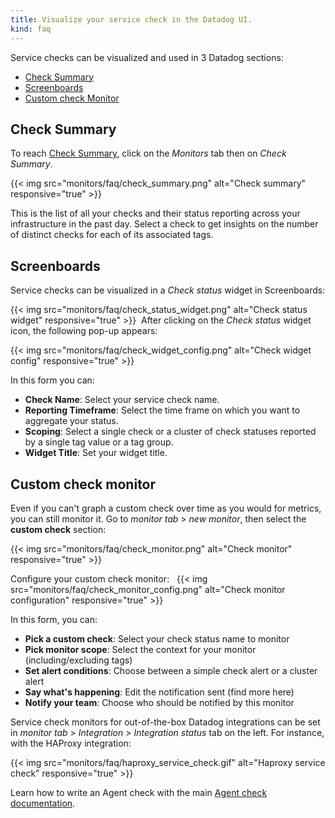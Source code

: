 ```yaml
---
title: Visualize your service check in the Datadog UI.
kind: faq
---
```


Service checks can be visualized and used in 3 Datadog sections:

* [Check Summary][2]
* [Screenboards][3]
* [Custom check Monitor][4]

## Check Summary

To reach [Check Summary][2], click on the *Monitors* tab then on *Check Summary*.

{{< img src="monitors/faq/check_summary.png" alt="Check summary" responsive="true" >}}

This is the list of all your checks and their status reporting across your infrastructure in the past day. Select a check to get insights on the number of distinct checks for each of its associated tags.

## Screenboards

Service checks can be visualized in a *Check status* widget in Screenboards:

{{< img src="monitors/faq/check_status_widget.png" alt="Check status widget" responsive="true" >}}
​
After clicking on the *Check status* widget icon, the following pop-up appears:

{{< img src="monitors/faq/check_widget_config.png" alt="Check widget config" responsive="true" >}}

In this form you can:

* **Check Name**: Select your service check name.
* **Reporting Timeframe**: Select the time frame on which you want to aggregate your status.
* **Scoping**: Select a single check or a cluster of check statuses reported by a single tag value or a tag group.
* **Widget Title**: Set your widget title.

## Custom check monitor

Even if you can't graph a custom check over time as you would for metrics, you can still monitor it.
Go to *monitor tab* > *new monitor*, then select the **custom check** section:
 
{{< img src="monitors/faq/check_monitor.png" alt="Check monitor" responsive="true" >}}

Configure your custom check monitor: 
​
{{< img src="monitors/faq/check_monitor_config.png" alt="Check monitor configuration" responsive="true" >}}

In this form, you can:

* **Pick a custom check**: Select your check status name to monitor
* **Pick monitor scope**: Select the context for your monitor (including/excluding tags)
* **Set alert conditions**: Choose between a simple check alert or a cluster alert
* **Say what's happening**: Edit the notification sent (find more here)
* **Notify your team**: Choose who should be notified by this monitor

Service check monitors for out-of-the-box Datadog integrations can be set in *monitor tab* > *Integration* > *Integration status* tab on the left. For instance, with the HAProxy integration: 

{{< img src="monitors/faq/haproxy_service_check.gif" alt="Haproxy service check" responsive="true" >}}

Learn how to write an Agent check with the main [Agent check documentation][1].

[1]: /developers/agent_checks/
[2]: https://app.datadoghq.com/check/summary
[3]: https://app.datadoghq.com/dashboard
[4]: https://app.datadoghq.com/monitors#create/custom
